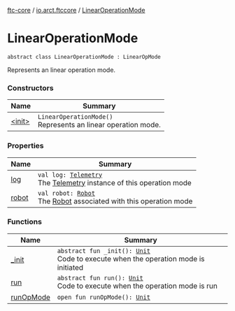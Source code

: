 [ftc-core](../../index.md) / [io.arct.ftccore](../index.md) / [LinearOperationMode](./index.md)

# LinearOperationMode

`abstract class LinearOperationMode : LinearOpMode`

Represents an linear operation mode.

### Constructors

| Name | Summary |
|---|---|
| [&lt;init&gt;](-init-.md) | `LinearOperationMode()`<br>Represents an linear operation mode. |

### Properties

| Name | Summary |
|---|---|
| [log](log.md) | `val log: `[`Telemetry`](../../io.arct.ftccore.telemetry/-telemetry/index.md)<br>The [Telemetry](../../io.arct.ftccore.telemetry/-telemetry/index.md) instance of this operation mode |
| [robot](robot.md) | `val robot: `[`Robot`](../../io.arct.ftccore.robot/-robot/index.md)<br>The [Robot](../../io.arct.ftccore.robot/-robot/index.md) associated with this operation mode |

### Functions

| Name | Summary |
|---|---|
| [_init](_init.md) | `abstract fun _init(): `[`Unit`](https://kotlinlang.org/api/latest/jvm/stdlib/kotlin/-unit/index.html)<br>Code to execute when the operation mode is initiated |
| [run](run.md) | `abstract fun run(): `[`Unit`](https://kotlinlang.org/api/latest/jvm/stdlib/kotlin/-unit/index.html)<br>Code to execute when the operation mode is run |
| [runOpMode](run-op-mode.md) | `open fun runOpMode(): `[`Unit`](https://kotlinlang.org/api/latest/jvm/stdlib/kotlin/-unit/index.html) |
